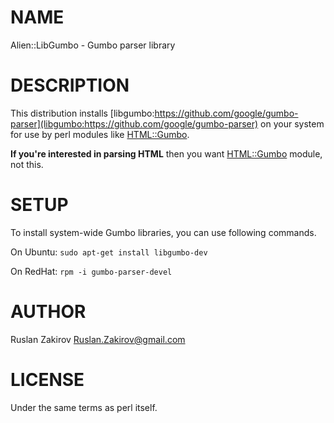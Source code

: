 # NAME

Alien::LibGumbo - Gumbo parser library

# DESCRIPTION

This distribution installs [libgumbo:https://github.com/google/gumbo-parser](libgumbo:https://github.com/google/gumbo-parser) on your
system for use by perl modules like [HTML::Gumbo](https://metacpan.org/pod/HTML::Gumbo).

**If you're interested in parsing HTML** then you want [HTML::Gumbo](https://metacpan.org/pod/HTML::Gumbo) module, not this.

# SETUP

To install system-wide Gumbo libraries, you can use following commands.

On Ubuntu:
`sudo apt-get install libgumbo-dev`

On RedHat:
`rpm -i gumbo-parser-devel`

# AUTHOR

Ruslan Zakirov <Ruslan.Zakirov@gmail.com>

# LICENSE

Under the same terms as perl itself.
